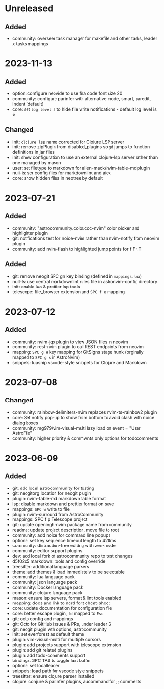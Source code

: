 # Unreleased
## Added
- community: overseer task manager for makefile and other tasks, leader x tasks mappings

# 2023-11-13
## Added
- option: configure neovide to use fira code font size 20 
- community: configure parinfer with alternative mode, smart, paredit, indent (default)
- core: set `log level 3` to hide file write notifications - default log level is 5

## Changed
- init: `clojure_lsp` name corrected for Clojure LSP server
- init: remove zipPlugin from disabled_plugins so `gd` jumps to function definitions in jar files
- init: show configuration to use an external clojure-lsp server rather than one managed by mason
- user: set filetype to markdown for allen-mack/nvim-table-md plugin
- null-ls: set config files for markdownlint and alex
- core: show hidden files in neotree by default


# 2023-07-21
## Added
- community: "astrocommunity.color.ccc-nvim" color picker and highlighter plugin 
- git: notifications test for noice-nvim rather than nvim-notify from neovim plugin
- community: add nvim-flash to highlighted jump points for f F t T

## Added
- git: remove neogit SPC gn key binding (defined in `mappings.lua`)
- null-ls: use central markdownlint rules file in astronvim-config directory
- init: enable lua & prettier lsp tools
- telescope: file_browser extension and `SPC f e` mapping

# 2023-07-12

## Added

- community: nvim-jqx plugin to view JSON files in neovim
- community: rest-nvim plugin to call REST endpoints from neovim
- mapping: `SPC g H` key mapping for GitSigns stage hunk (orginally mapped to `SPC g s` in AstroNvim)
- snippets: luasnip vscode-style snippets for Clojure and Markdown


# 2023-07-08

## Changed

- community: rainbow-delimiters-nvim replaces nvim-ts-rainbow2 plugin
- core: Set notify pop-up to show from bottom to avoid clash with noice dialog boxes
- community: mg979/vim-visual-multi lazy load on event = "User AstroFile"
- community: higher priority & commwnts only options for todocomments


# 2023-06-09

## Added

- git: add local astrocommunity for testing
- git: neogitorg location for neogit plugin
- plugin: nvim-table-md markdown table format
- lsp: disable markdown and prettier format on save
- mappings: `SPC w` write to file
- plugin: nvim-surround from AstroCommunity
- mappings: SPC f p Telescope project
- git: update openingh-nvim package name from community
- readme: update project description, move file to root
- community: add noice for command line popups
- options: set key sequence timeout length to 420ms
- community: distraction-free editing with zen-mode
- community: editor support plugins
- dev: add local fork of astrocommunity repo to test changes
- d5f02c5 markdown: tools and config override
- treesitter: additional language parsers
- theme: add themes & load immediately to be selectable
- community: lua language pack
- community: json language pack
- community: Docker language pack
- community: clojure language pack
- mason: ensure lsp servers, format & lint tools enabled
- mapping: docs and link to nerd font cheat-sheet
- core: update documentation for configuration file
- core: better escape plugin, `fd` mapped to `Esc`
- git: octo config and mappings
- git: Octo for GitHub issues & PRs, under leader G
- git: neogit plugin wth options, astrocommunity
- init: set everforest as default theme
- plugin: vim-visual-multi for multiple cursors
- plugin: add projects support with telescope extension
- plugin: add git related plugins
- plugin: add todo-comments support
- bindings: SPC TAB to toggle last buffer
- options: set localleader
- snippets: load path for vscode style snippets
- treesitter: ensure clojure parser installed
- clojure: conjure & parinfer plugins, aucommand for ;; comments

